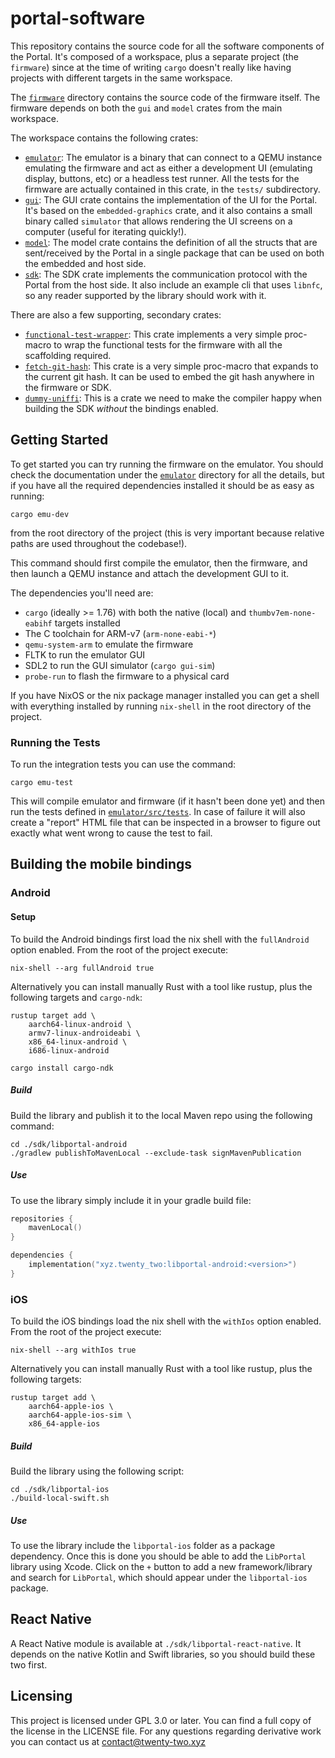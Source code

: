 # portal-software

This repository contains the source code for all the software components of the Portal. It's composed of a workspace, plus a separate project (the `firmware`) since at the time of writing `cargo` doesn't really like having projects with different targets in the same workspace.

The [`firmware`](./firmware) directory contains the source code of the firmware itself. The firmware depends on both the `gui` and `model` crates from the main workspace.

The workspace contains the following crates:

* [`emulator`](./emulator): The emulator is a binary that can connect to a QEMU instance emulating the firmware and act as either a development UI (emulating display, buttons, etc) or a headless test runner. All the tests for the firmware are actually contained in this crate, in the `tests/` subdirectory.
* [`gui`](./gui): The GUI crate contains the implementation of the UI for the Portal. It's based on the `embedded-graphics` crate, and it also contains a small binary called `simulator` that allows rendering the UI screens on a computer (useful for iterating quickly!).
* [`model`](./model): The model crate contains the definition of all the structs that are sent/received by the Portal in a single package that can be used on both the embedded and host side.
* [`sdk`](./sdk): The SDK crate implements the communication protocol with the Portal from the host side. It also include an example cli that uses `libnfc`, so any reader supported by the library should work with it.

There are also a few supporting, secondary crates:
* [`functional-test-wrapper`](./functional-test-wrapper/): This crate implements a very simple proc-macro to wrap the functional tests for the firmware with all the scaffolding required.
* [`fetch-git-hash`](./fetch-git-hash/): This crate is a very simple proc-macro that expands to the current git hash. It can be used to embed the git hash anywhere in the firmware or SDK.
* [`dummy-uniffi`](./dummy-uniffi/): This is a crate we need to make the compiler happy when building the SDK *without* the bindings enabled.

## Getting Started

To get started you can try running the firmware on the emulator. You should check the documentation under the [`emulator`](./emulator) directory for all the details, but if you have all the required dependencies installed it should be as easy as running:

```
cargo emu-dev
```

from the root directory of the project (this is very important because relative paths are used throughout the codebase!).

This command should first compile the emulator, then the firmware, and then launch a QEMU instance and attach the development GUI to it.

The dependencies you'll need are:

* `cargo` (ideally >= 1.76) with both the native (local) and `thumbv7em-none-eabihf` targets installed
* The C toolchain for ARM-v7 (`arm-none-eabi-*`)
* `qemu-system-arm` to emulate the firmware
* FLTK to run the emulator GUI
* SDL2 to run the GUI simulator (`cargo gui-sim`)
* `probe-run` to flash the firmware to a physical card

If you have NixOS or the nix package manager installed you can get a shell with everything installed by running `nix-shell` in the root directory of the project.

### Running the Tests

To run the integration tests you can use the command:

```
cargo emu-test
```

This will compile emulator and firmware (if it hasn't been done yet) and then run the tests defined in [`emulator/src/tests`](./emulator/src/tests). In case of failure it will also create a "report" HTML file that can be inspected in a browser to figure out exactly what went wrong to cause the test to fail.

## Building the mobile bindings

### Android

#### Setup

To build the Android bindings first load the nix shell with the `fullAndroid` option enabled. From the root of the project execute:

```
nix-shell --arg fullAndroid true
```

Alternatively you can install manually Rust with a tool like rustup, plus the following targets and `cargo-ndk`:

```
rustup target add \
    aarch64-linux-android \
    armv7-linux-androideabi \
    x86_64-linux-android \
    i686-linux-android

cargo install cargo-ndk
```

##### Build

Build the library and publish it to the local Maven repo using the following command:

```
cd ./sdk/libportal-android
./gradlew publishToMavenLocal --exclude-task signMavenPublication
```

##### Use

To use the library simply include it in your gradle build file:

```kotlin
repositories {
    mavenLocal()
}

dependencies { 
    implementation("xyz.twenty_two:libportal-android:<version>")
}
```

### iOS

To build the iOS bindings load the nix shell with the `withIos` option enabled. From the root of the project execute:

```
nix-shell --arg withIos true
```

Alternatively you can install manually Rust with a tool like rustup, plus the following targets:

```
rustup target add \
    aarch64-apple-ios \
    aarch64-apple-ios-sim \
    x86_64-apple-ios
```

##### Build

Build the library using the following script:

```
cd ./sdk/libportal-ios
./build-local-swift.sh
```

##### Use

To use the library include the `libportal-ios` folder as a package dependency. Once this is done you should be able to add the `LibPortal` library using Xcode. Click on the `+` button to add a new framework/library and search for `LibPortal`, which should appear under the `libportal-ios` package. 

## React Native

A React Native module is available at `./sdk/libportal-react-native`. It depends on the native Kotlin and Swift libraries, so you should build these two first.

## Licensing

This project is licensed under GPL 3.0 or later. You can find a full copy of the license in the LICENSE file. For any questions regarding derivative work you can contact us
at [contact@twenty-two.xyz](mailto:contact@twenty-two.xyz)
